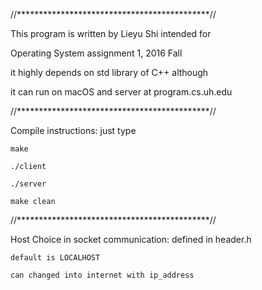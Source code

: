 //********************************************//

This program is written by Lieyu Shi intended for 

Operating System assignment 1, 2016 Fall

it highly depends on std library of C++ although 

it can run on macOS and server at program.cs.uh.edu


//********************************************//

Compile instructions: just type 

	make

	./client

	./server

	make clean


//********************************************//

Host Choice in socket communication: defined in header.h

	default is LOCALHOST 

	can changed into internet with ip_address